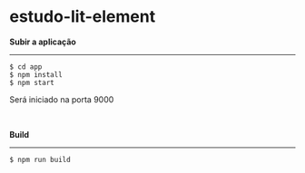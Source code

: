 # estudo-lit-element

**Subir a aplicação**

---

    $ cd app
    $ npm install
    $ npm start

Será  iniciado na porta 9000

<br>

**Build**

---

    $ npm run build